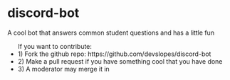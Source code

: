 # discord-bot
A cool bot that answers common student questions and has a little fun
<br/>

<ul>
If you want to contribute:
<li> 1) Fork the github repo: https://github.com/devslopes/discord-bot </li>
<li> 2) Make a pull request if you have something cool that you have done </li>
<li> 3) A moderator may merge it in </li>
</ul>
